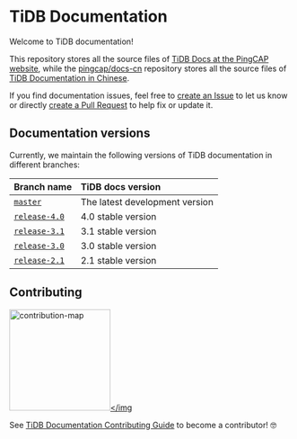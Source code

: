 # TiDB Documentation

Welcome to TiDB documentation!

This repository stores all the source files of [TiDB Docs at the PingCAP website](https://pingcap.com/docs/stable/), while the [pingcap/docs-cn](https://github.com/pingcap/docs-cn) repository stores all the source files of [TiDB Documentation in Chinese](https://pingcap.com/docs-cn/stable/).

If you find documentation issues, feel free to [create an Issue](https://github.com/pingcap/docs/issues/new/choose) to let us know or directly [create a Pull Request](/CONTRIBUTING.md#how-to-contribute) to help fix or update it.

## Documentation versions

Currently, we maintain the following versions of TiDB documentation in different branches:

| Branch name | TiDB docs version |
| :---------|:----------|
| [`master`](https://github.com/pingcap/docs/tree/master) | The latest development version |
| [`release-4.0`](https://github.com/pingcap/docs/tree/release-4.0) | 4.0 stable version |
| [`release-3.1`](https://github.com/pingcap/docs/tree/release-3.1) | 3.1 stable version |
| [`release-3.0`](https://github.com/pingcap/docs/tree/release-3.0) | 3.0 stable version |
| [`release-2.1`](https://github.com/pingcap/docs/tree/release-2.1) | 2.1 stable version |

## Contributing

[<img src="media/contribution-map.png" alt="contribution-map" width="180"></img](https://github.com/pingcap/community/tree/master/special-interest-groups/sig-docs)

See [TiDB Documentation Contributing Guide](/CONTRIBUTING.md) to become a contributor! 🤓
